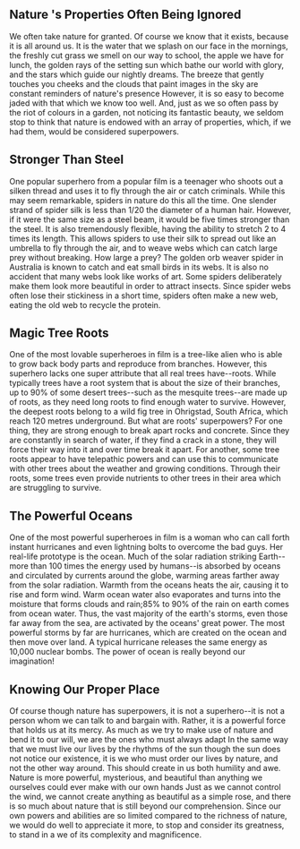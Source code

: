 ## Nature 's Properties Often Being Ignored
We often take nature for granted. Of course we know that it exists, because it is all around us. It is the water that we splash on our face in the mornings, the freshly cut grass we smell on our way to school, the apple we have for lunch, the golden rays of the setting sun which bathe our world with glory, and the stars which guide our nightly dreams. The breeze that gently touches you cheeks and the clouds that paint images in the sky are constant reminders of nature's presence However, it is so easy to become jaded with that which we know too well. And, just as we so often pass by the riot of colours in a garden, not noticing its fantastic beauty, we seldom stop to think that nature is endowed with an array of properties, which, if we had them, would be considered superpowers.

## Stronger Than Steel
One popular superhero from a popular film is a teenager who shoots out a silken thread and uses it to fly through the air or catch criminals. While this may seem remarkable, spiders in nature do this all the time. One slender strand of spider silk is less than 1/20 the diameter of a human hair. However, if it were the same size as a steel beam, it would be five times stronger than the steel. It is also tremendously flexible, having the ability to stretch 2 to 4 times its length. This allows spiders to use their silk to spread out like an umbrella to fly through the air, and to weave webs which can catch large prey without breaking. How large a prey? The golden orb weaver spider in Australia is known to catch and eat small birds in its webs. It is also no accident that many webs look like works of art. Some spiders deliberately make them look more beautiful in order to attract insects. Since spider webs often lose their stickiness in a short time, spiders often make a new web, eating the old web to recycle the protein.

## Magic Tree Roots
One of the most lovable superheroes in film is a tree-like alien who is able to grow back body parts and reproduce from branches. However, this superhero lacks one super attribute that all real trees have--roots. While typically trees have a root system that is about the size of their branches, up to 90% of some desert trees--such as the mesquite trees--are made up of roots, as they need long roots to find enough water to survive. However, the deepest roots belong to a wild fig tree in Ohrigstad, South Africa, which reach 120 metres underground. But what are roots' superpowers? For one thing, they are strong enough to break apart rocks and concrete. Since they are constantly in search of water, if they find a crack in a stone, they will force their way into it and over time break it apart. For another, some tree roots appear to have telepathic powers and can use this to communicate with other trees about the weather and growing conditions. Through their roots, some trees even provide nutrients to other trees in their area which are struggling to survive.

## The Powerful Oceans
One of the most powerful superheroes in film is a woman who can call forth instant hurricanes and even lightning bolts to overcome the bad guys. Her real-life prototype is the ocean. Much of the solar radiation striking Earth--more than 100 times the energy used by humans--is absorbed by oceans and circulated by currents around the globe, warming areas farther away from the solar radiation. Warmth from the oceans heats the air, causing it to rise and form wind. Warm ocean water also evaporates and turns into the moisture that forms clouds and rain;85% to 90% of the rain on earth comes from ocean water. Thus, the vast majority of the earth's storms, even those far away from the sea, are activated by the oceans' great power. The most powerful storms by far are hurricanes, which are created on the ocean and then move over land. A typical hurricane releases the same energy as 10,000 nuclear bombs. The power of ocean is really beyond our imagination!

## Knowing Our Proper Place
Of course though nature has superpowers, it is not a superhero--it is not a person whom we can talk to and bargain with. Rather, it is a powerful force that holds us at its mercy. As much as we try to make use of nature and bend it to our will, we are the ones who must always adapt In the same way that we must live our lives by the rhythms of the sun though the sun does not notice our existence, it is we who must order our lives by nature, and not the other way around. This should create in us both humility and awe. Nature is more powerful, mysterious, and beautiful than anything we ourselves could ever make with our own hands Just as we cannot control the wind, we cannot create anything as beautiful as a simple rose, and there is so much about nature that is still beyond our comprehension. Since our own powers and abilities are so limited compared to the richness of nature, we would do well to appreciate it more, to stop and consider its greatness, to stand in a we of its complexity and magnificence.
